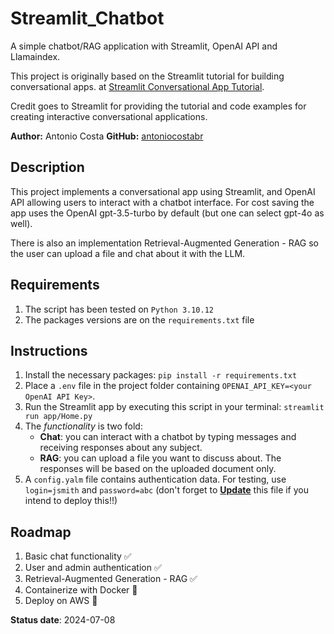 # Streamlit_Chatbot
A simple chatbot/RAG application with Streamlit, OpenAI API and Llamaindex.

This project is originally based on the Streamlit tutorial for building conversational apps.
at [Streamlit Conversational App Tutorial](https://docs.streamlit.io/develop/tutorials/llms/build-conversational-apps).

Credit goes to Streamlit for providing the tutorial and code examples for creating interactive conversational applications.

**Author:** Antonio Costa
**GitHub:** [antoniocostabr](https://github.com/antoniocostabr)


## Description
This project implements a conversational app using Streamlit, and OpenAI API allowing users to interact with a chatbot interface. For cost saving the app uses the OpenAI gpt-3.5-turbo by default (but one can select gpt-4o as well).

There is also an implementation Retrieval-Augmented Generation - RAG so the user can upload a file and chat about it with the LLM.

## Requirements

1. The script has been tested on `Python 3.10.12`
2. The packages versions are on the `requirements.txt` file

## Instructions

1. Install the necessary packages: `pip install -r requirements.txt`
2. Place a `.env` file in the project folder containing `OPENAI_API_KEY=<your OpenAI API Key>`.
3. Run the Streamlit app by executing this script in your terminal: `streamlit run app/Home.py`
4. The *functionality* is two fold:
    - **Chat**: you can interact with a chatbot by typing messages and receiving responses about any subject.
    - **RAG**: you can upload a file you want to discuss about. The responses will be based on the uploaded document only.
6. A `config.yalm` file contains authentication data. For testing, use `login=jsmith` and `password=abc` (don't forget to <u>**Update**</u> this file if you intend to deploy this!!)

## Roadmap

1. Basic chat functionality ✅
2. User and admin authentication ✅
3. Retrieval-Augmented Generation - RAG ✅
4. Containerize with Docker 📌
4. Deploy on AWS 📌

**Status date**: 2024-07-08
